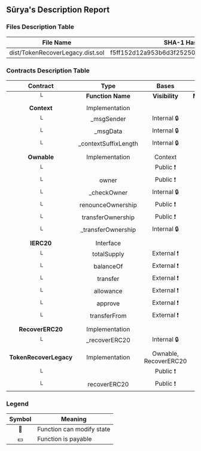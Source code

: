 ## Sūrya's Description Report

### Files Description Table


|  File Name  |  SHA-1 Hash  |
|-------------|--------------|
| dist/TokenRecoverLegacy.dist.sol | f5ff152d12a953b6d3f252502cf2886209d53e78 |


### Contracts Description Table


|  Contract  |         Type        |       Bases      |                  |                 |
|:----------:|:-------------------:|:----------------:|:----------------:|:---------------:|
|     └      |  **Function Name**  |  **Visibility**  |  **Mutability**  |  **Modifiers**  |
||||||
| **Context** | Implementation |  |||
| └ | _msgSender | Internal 🔒 |   | |
| └ | _msgData | Internal 🔒 |   | |
| └ | _contextSuffixLength | Internal 🔒 |   | |
||||||
| **Ownable** | Implementation | Context |||
| └ | <Constructor> | Public ❗️ | 🛑  |NO❗️ |
| └ | owner | Public ❗️ |   |NO❗️ |
| └ | _checkOwner | Internal 🔒 |   | |
| └ | renounceOwnership | Public ❗️ | 🛑  | onlyOwner |
| └ | transferOwnership | Public ❗️ | 🛑  | onlyOwner |
| └ | _transferOwnership | Internal 🔒 | 🛑  | |
||||||
| **IERC20** | Interface |  |||
| └ | totalSupply | External ❗️ |   |NO❗️ |
| └ | balanceOf | External ❗️ |   |NO❗️ |
| └ | transfer | External ❗️ | 🛑  |NO❗️ |
| └ | allowance | External ❗️ |   |NO❗️ |
| └ | approve | External ❗️ | 🛑  |NO❗️ |
| └ | transferFrom | External ❗️ | 🛑  |NO❗️ |
||||||
| **RecoverERC20** | Implementation |  |||
| └ | _recoverERC20 | Internal 🔒 | 🛑  | |
||||||
| **TokenRecoverLegacy** | Implementation | Ownable, RecoverERC20 |||
| └ | <Constructor> | Public ❗️ | 🛑  | Ownable |
| └ | recoverERC20 | Public ❗️ | 🛑  | onlyOwner |


### Legend

|  Symbol  |  Meaning  |
|:--------:|-----------|
|    🛑    | Function can modify state |
|    💵    | Function is payable |
